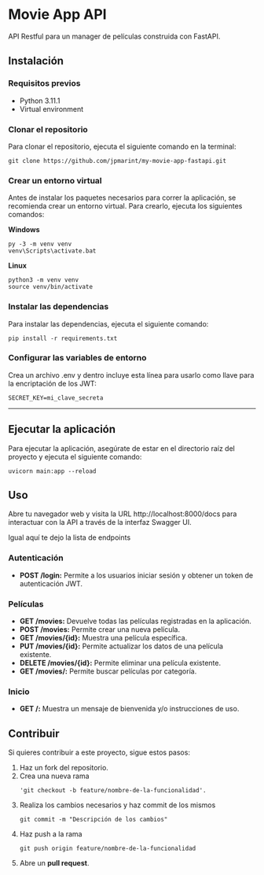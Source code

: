 # Movie App API

API Restful para un manager de películas construida con FastAPI.

## Instalación
### Requisitos previos
- Python 3.11.1
- Virtual environment
  
### Clonar el repositorio
Para clonar el repositorio, ejecuta el siguiente comando en la terminal:

```
git clone https://github.com/jpmarint/my-movie-app-fastapi.git
```

### Crear un entorno virtual
Antes de instalar los paquetes necesarios para correr la aplicación, se recomienda crear un entorno virtual. Para crearlo, ejecuta los siguientes comandos:

**Windows**
```
py -3 -m venv venv
venv\Scripts\activate.bat
```

**Linux**
```
python3 -m venv venv
source venv/bin/activate
```

### Instalar las dependencias
Para instalar las dependencias, ejecuta el siguiente comando:

```
pip install -r requirements.txt
```
### Configurar las variables de entorno
Crea un archivo .env y dentro incluye esta línea para usarlo como llave para la encriptación de los JWT:
```
SECRET_KEY=mi_clave_secreta
```
---
## Ejecutar la aplicación
Para ejecutar la aplicación, asegúrate de estar en el directorio raíz del proyecto y ejecuta el siguiente comando:

```
uvicorn main:app --reload
```

## Uso
Abre tu navegador web y visita la URL http://localhost:8000/docs para interactuar con la API a través de la interfaz Swagger UI. 

Igual aquí te dejo la lista de endpoints

### Autenticación
- **POST /login:** Permite a los usuarios iniciar sesión y obtener un token de autenticación JWT.
### Películas
- **GET /movies:** Devuelve todas las películas registradas en la aplicación.
- **POST /movies:** Permite crear una nueva película.
- **GET /movies/{id}:** Muestra una película específica.
- **PUT /movies/{id}:** Permite actualizar los datos de una película existente.
- **DELETE /movies/{id}:** Permite eliminar una película existente.
- **GET /movies/:** Permite buscar películas por categoría.
### Inicio
- **GET /:** Muestra un mensaje de bienvenida y/o instrucciones de uso.

## Contribuir
Si quieres contribuir a este proyecto, sigue estos pasos:

1. Haz un fork del repositorio.
2. Crea una nueva rama 
   ```
   'git checkout -b feature/nombre-de-la-funcionalidad'.
   ```
3. Realiza los cambios necesarios y haz commit de los mismos 
   ```
   git commit -m "Descripción de los cambios"
   ```
4. Haz push a la rama 
   ```
   git push origin feature/nombre-de-la-funcionalidad
   ```
5. Abre un **pull request**.